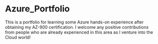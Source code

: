 # Azure_Portfolio
This is a portfolio for learning some Azure hands-on experience after obtaining my AZ-900 certification. I welcome any positive contributions from people who are already experienced in this area as I venture into the Cloud world!
